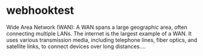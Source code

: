# webhooktest

Wide Area Network (WAN): A WAN spans a large geographic area, often connecting multiple LANs. The internet is the largest example of a WAN. It uses various transmission media, including telephone lines, fiber optics, and satellite links, to connect devices over long distances....
